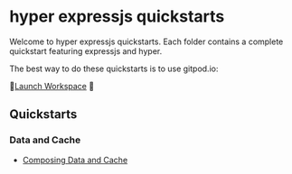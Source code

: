 # hyper expressjs quickstarts

Welcome to hyper expressjs quickstarts.  Each folder contains a complete quickstart featuring expressjs and hyper.

The best way to do these quickstarts is to use gitpod.io:

🚀<a href="https://gitpod.io#https://github.com/hyper63/quickstarts-expressjs/tree/master" target="_blank">Launch Workspace</a> 🚀

## Quickstarts

### Data and Cache

- [Composing Data and Cache](/compose-data-and-cache)
